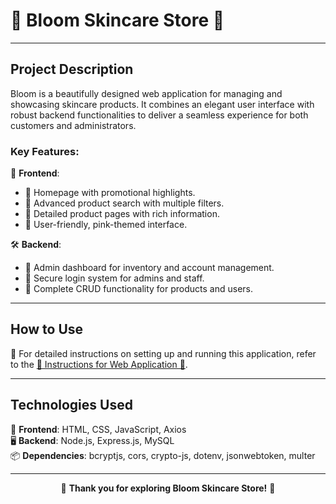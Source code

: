 # 🌸 **Bloom Skincare Store** 🌸

</div>

---

## **Project Description**
Bloom is a beautifully designed web application for managing and showcasing skincare products. It combines an elegant user interface with robust backend functionalities to deliver a seamless experience for both customers and administrators.

### **Key Features**:
💄 **Frontend**:
- 🌷 Homepage with promotional highlights.
- 🌸 Advanced product search with multiple filters.
- 🌺 Detailed product pages with rich information.
- 🌼 User-friendly, pink-themed interface.

🛠️ **Backend**:
- 🌟 Admin dashboard for inventory and account management.
- 🌸 Secure login system for admins and staff.
- 🌷 Complete CRUD functionality for products and users.

---

## **How to Use**
🔗 For detailed instructions on setting up and running this application, refer to the [🌸 Instructions for Web Application 🌸](https://github.com/thitiP11222/Project-Web-Phase2/blob/main/README.txt).

---

## **Technologies Used**
🎨 **Frontend**: HTML, CSS, JavaScript, Axios  
🖥️ **Backend**: Node.js, Express.js, MySQL  
📦 **Dependencies**: bcryptjs, cors, crypto-js, dotenv, jsonwebtoken, multer  

---

<div align="center">

🌸 **Thank you for exploring Bloom Skincare Store!** 🌸

</div>
